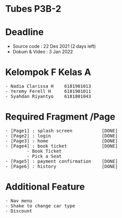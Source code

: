 # Tubes P3B-2 

# Deadline
- Source code : 22 Des 2021 (2 days left) 
- Dokum & Video : 3 Jan 2022

# Kelompok F Kelas A 
<pre>
- Nadia Clarissa H    6181901013
- Yeremy Ferell H     6181901011
- Syahdan Riyantyo    6181801043
</pre>

# Required Fragment /Page
<pre>
- [Page1] : splash screen           [DONE]
- [Page2] : login                   [DONE]
- [Page3] : home                    [DONE]
- [Page4] : book ticket             [DONE]
        - Book Ticket
        - Pick a Seat   
- [Page5] : payment confirmation    [DONE]
- [Page6] : history                 [DONE]
</pre>

# Additional Feature
<pre>
- Nav menu
- Shake to change car type
- Discount
</pre>



